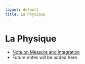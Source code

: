 ```yaml
---
layout: default
title: La Physique
---
```

# La Physique

- [Note on Measure and Integration](https://jmywu.com/wp-content/uploads/2024/03/Measures.pdf)
- Future notes will be added here.
